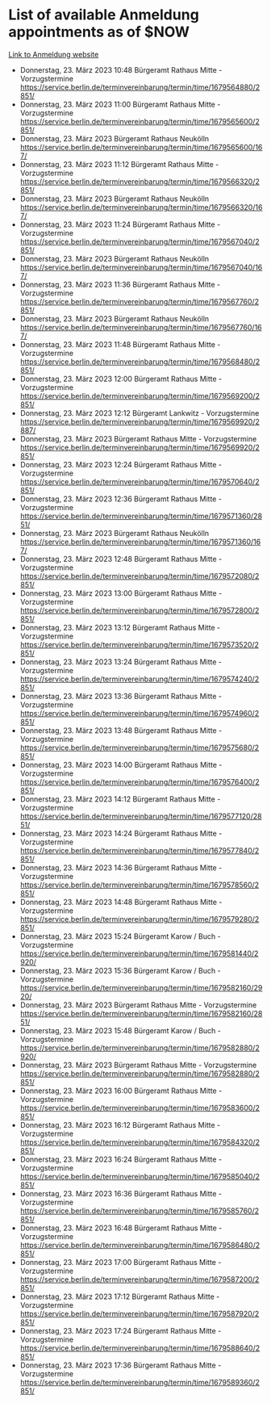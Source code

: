 # List of available Anmeldung appointments as of $NOW
[Link to Anmeldung website](https://service.berlin.de/terminvereinbarung/termin/tag.php?termin=1&anliegen[]=120686&dienstleisterlist=122210,122217,327316,122219,327312,122227,327314,122231,327346,122243,327348,122254,122252,329742,122260,329745,122262,329748,122271,327278,122273,327274,122277,327276,330436,122280,327294,122282,327290,122284,327292,122291,327270,122285,327266,122286,327264,122296,327268,150230,329760,122297,327286,122294,327284,122312,329763,122314,329775,122304,327330,122311,327334,122309,327332,317869,122281,327352,122279,329772,122283,122276,327324,122274,327326,122267,329766,122246,327318,122251,327320,122257,327322,122208,327298,122226,327300&herkunft=http%3A%2F%2Fservice.berlin.de%2Fdienstleistung%2F120686%2F)
- Donnerstag, 23. März 2023 10:48 Bürgeramt Rathaus Mitte - Vorzugstermine https://service.berlin.de/terminvereinbarung/termin/time/1679564880/2851/
- Donnerstag, 23. März 2023 11:00 Bürgeramt Rathaus Mitte - Vorzugstermine https://service.berlin.de/terminvereinbarung/termin/time/1679565600/2851/
- Donnerstag, 23. März 2023  Bürgeramt Rathaus Neukölln https://service.berlin.de/terminvereinbarung/termin/time/1679565600/167/
- Donnerstag, 23. März 2023 11:12 Bürgeramt Rathaus Mitte - Vorzugstermine https://service.berlin.de/terminvereinbarung/termin/time/1679566320/2851/
- Donnerstag, 23. März 2023  Bürgeramt Rathaus Neukölln https://service.berlin.de/terminvereinbarung/termin/time/1679566320/167/
- Donnerstag, 23. März 2023 11:24 Bürgeramt Rathaus Mitte - Vorzugstermine https://service.berlin.de/terminvereinbarung/termin/time/1679567040/2851/
- Donnerstag, 23. März 2023  Bürgeramt Rathaus Neukölln https://service.berlin.de/terminvereinbarung/termin/time/1679567040/167/
- Donnerstag, 23. März 2023 11:36 Bürgeramt Rathaus Mitte - Vorzugstermine https://service.berlin.de/terminvereinbarung/termin/time/1679567760/2851/
- Donnerstag, 23. März 2023  Bürgeramt Rathaus Neukölln https://service.berlin.de/terminvereinbarung/termin/time/1679567760/167/
- Donnerstag, 23. März 2023 11:48 Bürgeramt Rathaus Mitte - Vorzugstermine https://service.berlin.de/terminvereinbarung/termin/time/1679568480/2851/
- Donnerstag, 23. März 2023 12:00 Bürgeramt Rathaus Mitte - Vorzugstermine https://service.berlin.de/terminvereinbarung/termin/time/1679569200/2851/
- Donnerstag, 23. März 2023 12:12 Bürgeramt Lankwitz - Vorzugstermine https://service.berlin.de/terminvereinbarung/termin/time/1679569920/2887/
- Donnerstag, 23. März 2023  Bürgeramt Rathaus Mitte - Vorzugstermine https://service.berlin.de/terminvereinbarung/termin/time/1679569920/2851/
- Donnerstag, 23. März 2023 12:24 Bürgeramt Rathaus Mitte - Vorzugstermine https://service.berlin.de/terminvereinbarung/termin/time/1679570640/2851/
- Donnerstag, 23. März 2023 12:36 Bürgeramt Rathaus Mitte - Vorzugstermine https://service.berlin.de/terminvereinbarung/termin/time/1679571360/2851/
- Donnerstag, 23. März 2023  Bürgeramt Rathaus Neukölln https://service.berlin.de/terminvereinbarung/termin/time/1679571360/167/
- Donnerstag, 23. März 2023 12:48 Bürgeramt Rathaus Mitte - Vorzugstermine https://service.berlin.de/terminvereinbarung/termin/time/1679572080/2851/
- Donnerstag, 23. März 2023 13:00 Bürgeramt Rathaus Mitte - Vorzugstermine https://service.berlin.de/terminvereinbarung/termin/time/1679572800/2851/
- Donnerstag, 23. März 2023 13:12 Bürgeramt Rathaus Mitte - Vorzugstermine https://service.berlin.de/terminvereinbarung/termin/time/1679573520/2851/
- Donnerstag, 23. März 2023 13:24 Bürgeramt Rathaus Mitte - Vorzugstermine https://service.berlin.de/terminvereinbarung/termin/time/1679574240/2851/
- Donnerstag, 23. März 2023 13:36 Bürgeramt Rathaus Mitte - Vorzugstermine https://service.berlin.de/terminvereinbarung/termin/time/1679574960/2851/
- Donnerstag, 23. März 2023 13:48 Bürgeramt Rathaus Mitte - Vorzugstermine https://service.berlin.de/terminvereinbarung/termin/time/1679575680/2851/
- Donnerstag, 23. März 2023 14:00 Bürgeramt Rathaus Mitte - Vorzugstermine https://service.berlin.de/terminvereinbarung/termin/time/1679576400/2851/
- Donnerstag, 23. März 2023 14:12 Bürgeramt Rathaus Mitte - Vorzugstermine https://service.berlin.de/terminvereinbarung/termin/time/1679577120/2851/
- Donnerstag, 23. März 2023 14:24 Bürgeramt Rathaus Mitte - Vorzugstermine https://service.berlin.de/terminvereinbarung/termin/time/1679577840/2851/
- Donnerstag, 23. März 2023 14:36 Bürgeramt Rathaus Mitte - Vorzugstermine https://service.berlin.de/terminvereinbarung/termin/time/1679578560/2851/
- Donnerstag, 23. März 2023 14:48 Bürgeramt Rathaus Mitte - Vorzugstermine https://service.berlin.de/terminvereinbarung/termin/time/1679579280/2851/
- Donnerstag, 23. März 2023 15:24 Bürgeramt Karow / Buch - Vorzugstermine https://service.berlin.de/terminvereinbarung/termin/time/1679581440/2920/
- Donnerstag, 23. März 2023 15:36 Bürgeramt Karow / Buch - Vorzugstermine https://service.berlin.de/terminvereinbarung/termin/time/1679582160/2920/
- Donnerstag, 23. März 2023  Bürgeramt Rathaus Mitte - Vorzugstermine https://service.berlin.de/terminvereinbarung/termin/time/1679582160/2851/
- Donnerstag, 23. März 2023 15:48 Bürgeramt Karow / Buch - Vorzugstermine https://service.berlin.de/terminvereinbarung/termin/time/1679582880/2920/
- Donnerstag, 23. März 2023  Bürgeramt Rathaus Mitte - Vorzugstermine https://service.berlin.de/terminvereinbarung/termin/time/1679582880/2851/
- Donnerstag, 23. März 2023 16:00 Bürgeramt Rathaus Mitte - Vorzugstermine https://service.berlin.de/terminvereinbarung/termin/time/1679583600/2851/
- Donnerstag, 23. März 2023 16:12 Bürgeramt Rathaus Mitte - Vorzugstermine https://service.berlin.de/terminvereinbarung/termin/time/1679584320/2851/
- Donnerstag, 23. März 2023 16:24 Bürgeramt Rathaus Mitte - Vorzugstermine https://service.berlin.de/terminvereinbarung/termin/time/1679585040/2851/
- Donnerstag, 23. März 2023 16:36 Bürgeramt Rathaus Mitte - Vorzugstermine https://service.berlin.de/terminvereinbarung/termin/time/1679585760/2851/
- Donnerstag, 23. März 2023 16:48 Bürgeramt Rathaus Mitte - Vorzugstermine https://service.berlin.de/terminvereinbarung/termin/time/1679586480/2851/
- Donnerstag, 23. März 2023 17:00 Bürgeramt Rathaus Mitte - Vorzugstermine https://service.berlin.de/terminvereinbarung/termin/time/1679587200/2851/
- Donnerstag, 23. März 2023 17:12 Bürgeramt Rathaus Mitte - Vorzugstermine https://service.berlin.de/terminvereinbarung/termin/time/1679587920/2851/
- Donnerstag, 23. März 2023 17:24 Bürgeramt Rathaus Mitte - Vorzugstermine https://service.berlin.de/terminvereinbarung/termin/time/1679588640/2851/
- Donnerstag, 23. März 2023 17:36 Bürgeramt Rathaus Mitte - Vorzugstermine https://service.berlin.de/terminvereinbarung/termin/time/1679589360/2851/
